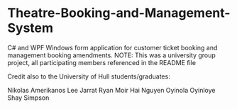 # Theatre-Booking-and-Management-System
C# and WPF Windows form application for customer ticket booking and management booking amendments. NOTE: This was a university group project, all participating members referenced in the README file

Credit also to the University of Hull students/graduates:

Nikolas Amerikanos
Lee Jarrat
Ryan Moir
Hai Nguyen
Oyinola Oyinloye
Shay Simpson
